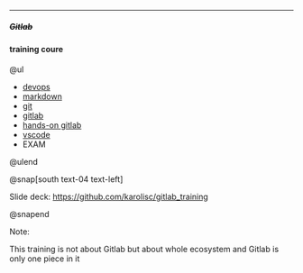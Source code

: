 ---

##### ~~Gitlab~~

#### training coure

@ul

- [devops](?p=training/topics/devops)
- [markdown](?p=training/topics/markdown)
- [git](?p=training/topics/git)
- [gitlab](?p=training/topics/gitlab)
- [hands-on gitlab](?p=training/topics/gitlab-hands-on)
- [vscode](?p=training/topics/vscode)
- EXAM

@ulend

@snap[south text-04 text-left]

Slide deck: https://github.com/karolisc/gitlab_training

@snapend

Note:

This training is not about Gitlab but about whole ecosystem
and Gitlab is only one piece in it

